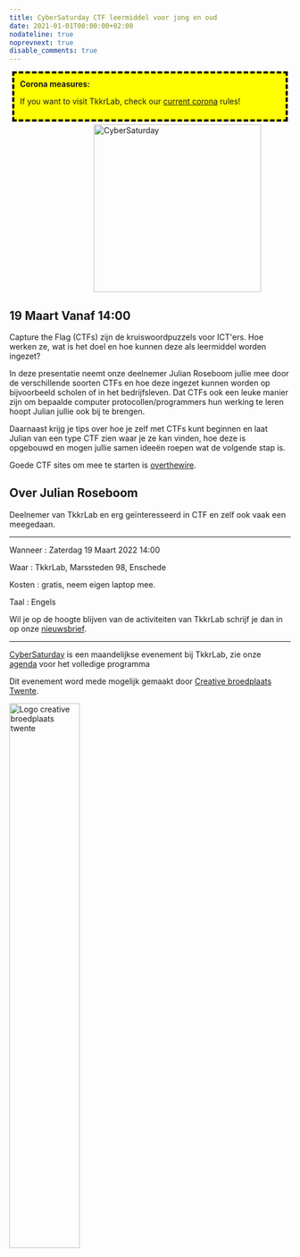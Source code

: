 ```yaml
---
title: CyberSaturday CTF leermiddel voor jong en oud
date: 2021-01-01T00:00:00+02:00
nodateline: true
noprevnext: true
disable_comments: true
---
```

<div style="background: yellow;margin: 5px;padding:10px;border: 4px dashed black;">
<strong>Corona measures:</strong><p>
If you want to visit TkkrLab, check our <a href="/corona">current corona</a> rules! 
</div>

<img alt="CyberSaturday" src="/images/cyber_saturday.png" width="300px" height="300px" style="margin: 0px 30%;">


## 19 Maart Vanaf 14:00 ##

Capture the Flag (CTFs) zijn de kruiswoordpuzzels voor ICT'ers. Hoe werken ze, wat is het doel en hoe kunnen deze als leermiddel worden ingezet?

In deze presentatie neemt onze deelnemer Julian Roseboom jullie mee door de verschillende soorten CTFs en hoe deze ingezet kunnen worden op bijvoorbeeld scholen of in het bedrijfsleven. Dat CTFs ook een leuke manier zijn om bepaalde computer protocollen/programmers hun werking te leren hoopt Julian jullie ook bij te brengen. 

Daarnaast krijg je tips over hoe je zelf met CTFs kunt beginnen en laat Julian van een type CTF zien waar je ze kan vinden, hoe deze is opgebouwd en mogen jullie samen ideeën roepen wat de volgende stap is.

Goede CTF sites om mee te starten is [overthewire](https://overthewire.org/wargames/).


## Over Julian Roseboom
Deelnemer van TkkrLab en erg geïnteresseerd in CTF en zelf ook vaak een meegedaan.

<hr>
Wanneer : Zaterdag 19 Maart 2022 14:00

Waar : TkkrLab, Marssteden 98, Enschede

Kosten : gratis, neem eigen laptop mee.

Taal : Engels

Wil je op de hoogte blijven van de activiteiten van TkkrLab schrijf je dan in op onze [nieuwsbrief](http://eepurl.com/gLxrLD).

<hr>

[CyberSaturday](/cybersaturdays/cybersaturday/) is een maandelijkse evenement bij TkkrLab, zie onze [agenda](/agenda/) voor het volledige programma

Dit evenement word mede mogelijk gemaakt door [Creative broedplaats Twente](http://www.creatievebroedplaatsentwente.nl/).

<img width=50% src="/images/Logo-Creatieve-Broedplaatsen-Twente.jpg"  alt="Logo creative broedplaats twente">